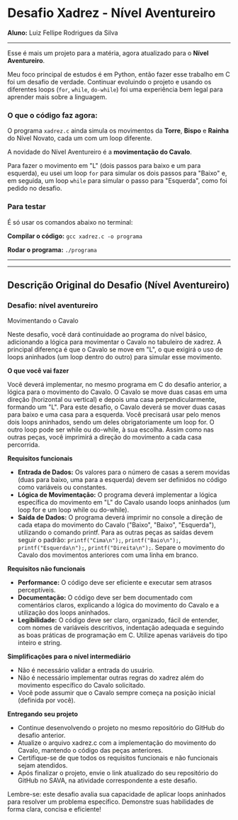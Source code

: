 # Desafio Xadrez - Nível Aventureiro

**Aluno:** Luiz Fellipe Rodrigues da Silva

---

Esse é mais um projeto para a matéria, agora atualizado para o **Nível Aventureiro**.

Meu foco principal de estudos é em Python, então fazer esse trabalho em C foi um desafio de verdade. Continuar evoluindo o projeto e usando os diferentes loops (`for`, `while`, `do-while`) foi uma experiência bem legal para aprender mais sobre a linguagem.

### O que o código faz agora:

O programa `xadrez.c` ainda simula os movimentos da **Torre**, **Bispo** e **Rainha** do Nível Novato, cada um com um loop diferente.

A novidade do Nível Aventureiro é a **movimentação do Cavalo**.

Para fazer o movimento em "L" (dois passos para baixo e um para esquerda), eu usei um loop `for` para simular os dois passos para "Baixo" e, em seguida, um loop `while` para simular o passo para "Esquerda", como foi pedido no desafio.

### Para testar

É só usar os comandos abaixo no terminal:

**Compilar o código:**
`gcc xadrez.c -o programa`

**Rodar o programa:**
`./programa`

---
---

## Descrição Original do Desafio (Nível Aventureiro)

### Desafio: nível aventureiro

Movimentando o Cavalo

Neste desafio, você dará continuidade ao programa do nível básico, adicionando a lógica para movimentar o Cavalo no tabuleiro de xadrez. A principal diferença é que o Cavalo se move em "L", o que exigirá o uso de loops aninhados (um loop dentro do outro) para simular esse movimento.

**O que você vai fazer**

Você deverá implementar, no mesmo programa em C do desafio anterior, a lógica para o movimento do Cavalo. O Cavalo se move duas casas em uma direção (horizontal ou vertical) e depois uma casa perpendicularmente, formando um "L". Para este desafio, o Cavalo deverá se mover duas casas para baixo e uma casa para a esquerda. Você precisará usar pelo menos dois loops aninhados, sendo um deles obrigatoriamente um loop for. O outro loop pode ser while ou do-while, à sua escolha. Assim como nas outras peças, você imprimirá a direção do movimento a cada casa percorrida.

**Requisitos funcionais**

- **Entrada de Dados:** Os valores para o número de casas a serem movidas (duas para baixo, uma para a esquerda) devem ser definidos no código como variáveis ou constantes.
- **Lógica de Movimentação:** O programa deverá implementar a lógica específica do movimento em "L" do Cavalo usando loops aninhados (um loop for e um loop while ou do-while).
- **Saída de Dados:** O programa deverá imprimir no console a direção de cada etapa do movimento do Cavalo ("Baixo", "Baixo", "Esquerda"), utilizando o comando printf. Para as outras peças as saídas devem seguir o padrão: `printf("Cima\n");`, `printf("Baio\n");`, `printf("Esquerda\n");`, `printf("Direita\n");`. Separe o movimento do Cavalo dos movimentos anteriores com uma linha em branco.

**Requisitos não funcionais**

- **Performance:** O código deve ser eficiente e executar sem atrasos perceptíveis.
- **Documentação:** O código deve ser bem documentado com comentários claros, explicando a lógica do movimento do Cavalo e a utilização dos loops aninhados.
- **Legibilidade:** O código deve ser claro, organizado, fácil de entender, com nomes de variáveis descritivos, indentação adequada e seguindo as boas práticas de programação em C. Utilize apenas variáveis do tipo inteiro e string.

**Simplificações para o nível intermediário**

- Não é necessário validar a entrada do usuário.
- Não é necessário implementar outras regras do xadrez além do movimento específico do Cavalo solicitado.
- Você pode assumir que o Cavalo sempre começa na posição inicial (definida por você).

**Entregando seu projeto**

- Continue desenvolvendo o projeto no mesmo repositório do GitHub do desafio anterior.
- Atualize o arquivo xadrez.c com a implementação do movimento do Cavalo, mantendo o código das peças anteriores.
- Certifique-se de que todos os requisitos funcionais e não funcionais sejam atendidos.
- Após finalizar o projeto, envie o link atualizado do seu repositório do GitHub no SAVA, na atividade correspondente a este desafio.

Lembre-se: este desafio avalia sua capacidade de aplicar loops aninhados para resolver um problema específico. Demonstre suas habilidades de forma clara, concisa e eficiente!
